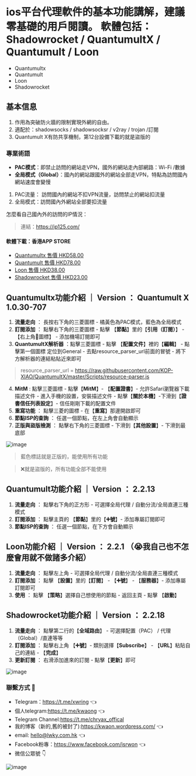 # ios平台代理軟件的基本功能講解，建議零基礎的用戶閱讀。 軟體包括： Shadowrocket / QuantumultX / Quantumult / Loon

- Quantumultx
- Quantumult
- Loon
- Shadowrocket

## 基本信息
1. 作用為突破防火牆的限制實現外網的自由。
2. 適配於：shadowsocks / shadowsocksr / v2ray / trojan /訂閱
3. Quantumult X有防共享機制，第12台設備下載的就是盜版的

### 專業術語

- **PAC模式**：即禁止訪問的網站走VPN，國外的網站走內部網路：Wi-Fi /數據
- **全局模式（Global）**：國內的網站跟國外的網站全部走VPN，特點為訪問國內網站速度會變慢

1. PAC流量： 訪問國內的網站不扣VPN流量，訪問禁止的網站扣流量
2. 全局模式：訪問國內外網站全部要扣流量

怎麼看自己國內外的訪問的IP情況：
> 連結：https://ip125.com/


#### 軟體下載：香港APP STORE

- [Quantumultx 售價 HKD58.00](https://apps.apple.com/hk/app/quantumult-x/id1443988620)
- [Quantumult 售價 HKD78.00](https://apps.apple.com/hk/app/quantumult/id1252015438)
- [Loon 售價 HKD38.00](https://apps.apple.com/hk/app/loon/id1373567447)
- [Shadowrocket 售價 HKD23.00](https://apps.apple.com/hk/app/shadowrocket/id932747118)

## Quantumultx功能介紹 ｜ Version ： Quantumult X 1.0.30-707

1. **流量走向** ： 長按右下角的三菱圖標 - 橘黃色為PAC模式，藍色為全局模式
2. **訂閱添加** ： 點擊右下角的三菱圖標 - 點擊 【**節點**】里的【**引用（訂閱）**】 - 【右上角📎圖標】 - 添加機場訂閱即可
3. **QuantumultX解析器** ：點擊三菱圖標 - 點擊 【**配置文件**】裡的【**編輯**】 - 點擊第一個圖標 定位到General - 去點resource_parser_url前面的冒號 - 將下方解析器的連結粘貼近來即可

> resource_parser_url = https://raw.githubusercontent.com/KOP-XIAO/QuantumultX/master/Scripts/resource-parser.js


4. **MitM** : 點擊三菱圖標 - 點擊【**MitM**】- 【**配置證書**】- 允許Safari瀏覽器下載描述文件 - 進入手機的設置，安裝描述文件 - 點擊【**關於本機**】-下滑到【**證書信任列表設定**】- 信任剛剛下載的配置文件
5. **重寫功能** ： 點擊三菱的圖標 - 在【**重寫**】那邊開啟即可
6. **節點ISP的查詢** ： 任選一個節點，在左上角會自動顯示
7. **正版與盜版檢測** ： 點擊右下角的三菱圖標 - 下滑到【**其他設置**】- 下滑到最底部 

![image](https://github.com/hkjswong/ios-proxy-tool-basic-knowledge/blob/main/quantumultx.jpeg)


> 藍色標誌就是正版的，能使用所有功能

> ❌就是盜版的，所有功能全部不能使用


## Quantumult功能介紹 ｜ Version ： 2.2.13 

1. **流量走向** ： 點擊右下角的正方形 - 可選擇全局代理 / 自動分流/全局直連三種模式
2. **訂閱添加** ： 點擊主頁的 【**節點**】里的【**➕號**】- 添加專屬訂閱即可
3. **節點ISP的查詢** ： 任選一個節點，在下方會自動顯示

## Loon功能介紹 ｜ Version ： 2.2.1 （😭我自己也不怎麼會用就不做諸多介紹）

1. **流量走向** ： 點擊左上角 - 可選擇全局代理 / 自動分流/全局直連三種模式
2. **訂閱添加** ： 點擊 【**設置**】里的【**訂閱**】 - 【**➕號**】 - 【**服務器**】- 添加專屬訂閱即可
3. **使用** ： 點擊 【**策略**】選擇自己想使用的節點 - 返回主頁 - 點擊 【**啟動**】

## Shadowrocket功能介紹 ｜ Version ： 2.2.18 

1. **流量走向** ： 點擊第二行的【**全域路由**】 - 可選擇配置（PAC） / 代理（Global）/直連等等
2. **訂閱添加** ： 點擊右上角 【**➕號**】- 類別選擇【**Subscribe**】 - 【**URL**】粘貼自己的連結 - 【**完成**】
3. **更新訂閱** ： 右滑添加進來的訂閱 - 點擊【**更新**】即可

![image](https://github.com/hkjswong/ios-proxy-tool-basic-knowledge/blob/main/%E8%A8%82%E9%96%B1%E6%9B%B4%E6%96%B0.jpeg)

### 聯繫方式 :bell:

- Telegram：https://t.me/xwring :point_left:
- 個人telegram:https://t.me/kwaong 👈
- Telegram Channel:https://t.me/chryax_offical
- 我的博客（新的,舊的被封了):https://kwaon.wordpress.com/ 👈
- email: hello@lwky.com.hk :point_left:
- Facebook粉專：https://www.facebook.com/jsrwon :point_left:
- 微信公眾號 :point_down:

![image](https://github.com/hkjswong/shadowsocksR-setup/blob/master/%E5%BE%AE%E4%BF%A1%E5%85%AC%E7%9C%BE%E8%99%9F.jpg)
